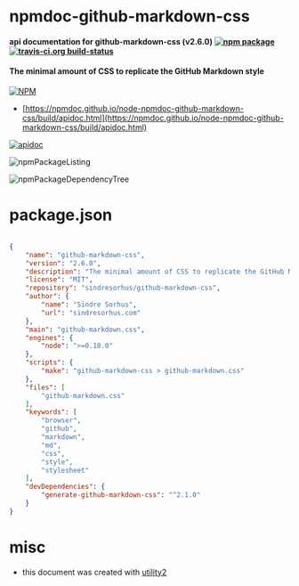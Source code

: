 # npmdoc-github-markdown-css

#### api documentation for  github-markdown-css (v2.6.0)  [![npm package](https://img.shields.io/npm/v/npmdoc-github-markdown-css.svg?style=flat-square)](https://www.npmjs.org/package/npmdoc-github-markdown-css) [![travis-ci.org build-status](https://api.travis-ci.org/npmdoc/node-npmdoc-github-markdown-css.svg)](https://travis-ci.org/npmdoc/node-npmdoc-github-markdown-css)

#### The minimal amount of CSS to replicate the GitHub Markdown style

[![NPM](https://nodei.co/npm/github-markdown-css.png?downloads=true&downloadRank=true&stars=true)](https://www.npmjs.com/package/github-markdown-css)

- [https://npmdoc.github.io/node-npmdoc-github-markdown-css/build/apidoc.html](https://npmdoc.github.io/node-npmdoc-github-markdown-css/build/apidoc.html)

[![apidoc](https://npmdoc.github.io/node-npmdoc-github-markdown-css/build/screenCapture.buildCi.browser.%252Ftmp%252Fbuild%252Fapidoc.html.png)](https://npmdoc.github.io/node-npmdoc-github-markdown-css/build/apidoc.html)

![npmPackageListing](https://npmdoc.github.io/node-npmdoc-github-markdown-css/build/screenCapture.npmPackageListing.svg)

![npmPackageDependencyTree](https://npmdoc.github.io/node-npmdoc-github-markdown-css/build/screenCapture.npmPackageDependencyTree.svg)



# package.json

```json

{
    "name": "github-markdown-css",
    "version": "2.6.0",
    "description": "The minimal amount of CSS to replicate the GitHub Markdown style",
    "license": "MIT",
    "repository": "sindresorhus/github-markdown-css",
    "author": {
        "name": "Sindre Sorhus",
        "url": "sindresorhus.com"
    },
    "main": "github-markdown.css",
    "engines": {
        "node": ">=0.10.0"
    },
    "scripts": {
        "make": "github-markdown-css > github-markdown.css"
    },
    "files": [
        "github-markdown.css"
    ],
    "keywords": [
        "browser",
        "github",
        "markdown",
        "md",
        "css",
        "style",
        "stylesheet"
    ],
    "devDependencies": {
        "generate-github-markdown-css": "^2.1.0"
    }
}
```



# misc
- this document was created with [utility2](https://github.com/kaizhu256/node-utility2)

